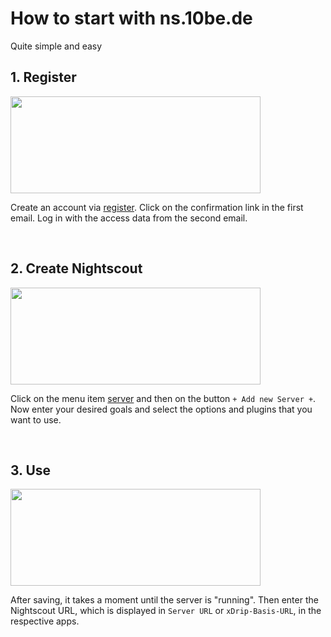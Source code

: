 # How to start with ns.10be.de

Quite simple and easy



## 1. Register

<img src="https://ns.10be.de/templates/assets/images/streamline-free/desktop-monitor-download.svg" width="400" height="155" />

Create an account via [register](https://ns.10be.de/en/register.html).
Click on the confirmation link in the first email.
Log in with the access data from the second email.

</br>

## 2. Create Nightscout



<img src="https://ns.10be.de/templates/assets/images/streamline-free/filter-picture.svg" width="400" height="155" /> 

Click on the menu item [server](https://ns.10be.de/en/profile/server.html) and then on the button `+ Add new Server +`.
Now enter your desired goals and select the options and plugins that you want to use.

</br>

## 3. Use

<img src="https://ns.10be.de/templates/assets/images/streamline-free/presentation-board-graph.svg" width="400" height="155" />

After saving, it takes a moment until the server is "running".
Then enter the Nightscout URL, which is displayed in `Server URL` or `xDrip-Basis-URL`, in the respective apps.